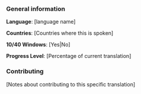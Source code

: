 ### General information
**Language**: [language name]

**Countries**: [Countries where this is spoken]

**10/40 Windows**: [Yes|No]

**Progress Level**: [Percentage of current translation]

### Contributing
[Notes about contributing to this specific translation]
